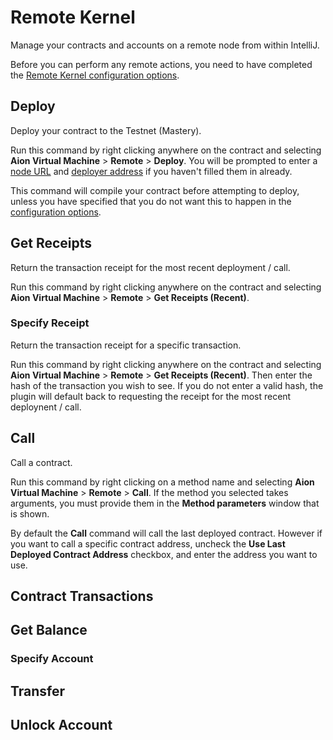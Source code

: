 # Remote Kernel

Manage your contracts and accounts on a remote node from within IntelliJ.

Before you can perform any remote actions, you need to have completed the [Remote Kernel configuration options](/aion-virtual-machine/intellij/configure#remote-kernel).

## Deploy

Deploy your contract to the Testnet (Mastery).

Run this command by right clicking anywhere on the contract and selecting **Aion Virtual Machine** > **Remote** > **Deploy**. You will be prompted to enter a [node URL](/aion-virtual-machine/intellij/configure#remote-kernel) and [deployer address](/aion-virtual-machine/intellij/configure#remote-kernel) if you haven't filled them in already.

This command will compile your contract before attempting to deploy, unless you have specified that you do not want this to happen in the [configuration options](/aion-virtual-machine/intellij/configure#remote-kernel).

## Get Receipts

Return the transaction receipt for the most recent deployment / call.

Run this command by right clicking anywhere on the contract and selecting **Aion Virtual Machine** > **Remote** > **Get Receipts (Recent)**.

### Specify Receipt

Return the transaction receipt for a specific transaction.

Run this command by right clicking anywhere on the contract and selecting **Aion Virtual Machine** > **Remote** > **Get Receipts (Recent)**. Then enter the hash of the transaction you wish to see. If you do not enter a valid hash, the plugin will default back to requesting the receipt for the most recent deploynent / call.

## Call

Call a contract.

Run this command by right clicking on a method name and selecting **Aion Virtual Machine** > **Remote** > **Call**. If the method you selected takes arguments, you must provide them in the **Method parameters** window that is shown.

By default the **Call** command will call the last deployed contract. However if you want to call a specific contract address, uncheck the **Use Last Deployed Contract Address** checkbox, and enter the address you want to use.

## Contract Transactions

## Get Balance

### Specify Account

## Transfer

## Unlock Account